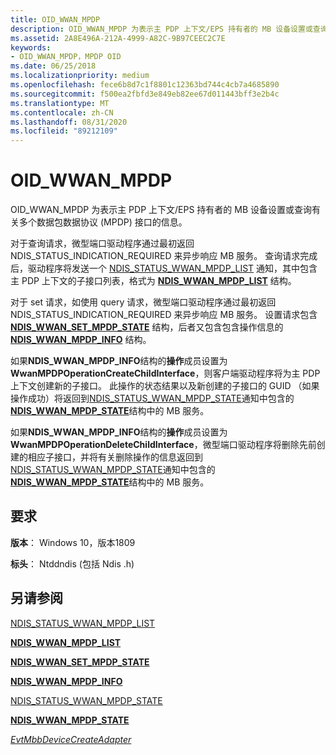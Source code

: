 ```yaml
---
title: OID_WWAN_MPDP
description: OID_WWAN_MPDP 为表示主 PDP 上下文/EPS 持有者的 MB 设备设置或查询有关多个数据包数据协议 (MPDP) 接口的信息。
ms.assetid: 2A8E496A-212A-4999-A82C-9B97CEEC2C7E
keywords:
- OID_WWAN_MPDP，MPDP OID
ms.date: 06/25/2018
ms.localizationpriority: medium
ms.openlocfilehash: fece6b8d7c1f8801c12363bd744c4cb7a4685890
ms.sourcegitcommit: f500ea2fbfd3e849eb82ee67d011443bff3e2b4c
ms.translationtype: MT
ms.contentlocale: zh-CN
ms.lasthandoff: 08/31/2020
ms.locfileid: "89212109"
---
```

# <a name="oid_wwan_mpdp"></a>OID_WWAN_MPDP

OID_WWAN_MPDP 为表示主 PDP 上下文/EPS 持有者的 MB 设备设置或查询有关多个数据包数据协议 (MPDP) 接口的信息。

对于查询请求，微型端口驱动程序通过最初返回 NDIS_STATUS_INDICATION_REQUIRED 来异步响应 MB 服务。 查询请求完成后，驱动程序将发送一个 [NDIS_STATUS_WWAN_MPDP_LIST](ndis-status-wwan-mpdp-list.md) 通知，其中包含主 PDP 上下文的子接口列表，格式为 [**NDIS_WWAN_MPDP_LIST**](/windows-hardware/drivers/ddi/ndiswwan/ns-ndiswwan-_ndis_wwan_mpdp_list) 结构。

对于 set 请求，如使用 query 请求，微型端口驱动程序通过最初返回 NDIS_STATUS_INDICATION_REQUIRED 来异步响应 MB 服务。 设置请求包含 [**NDIS_WWAN_SET_MPDP_STATE**](/windows-hardware/drivers/ddi/ndiswwan/ns-ndiswwan-_ndis_wwan_set_mpdp_state) 结构，后者又包含包含操作信息的 [**NDIS_WWAN_MPDP_INFO**](/windows-hardware/drivers/ddi/ndiswwan/ns-ndiswwan-_ndis_wwan_mpdp_info) 结构。 

如果**NDIS_WWAN_MPDP_INFO**结构的**操作**成员设置为**WwanMPDPOperationCreateChildInterface**，则客户端驱动程序将为主 PDP 上下文创建新的子接口。 此操作的状态结果以及新创建的子接口的 GUID （如果操作成功）将返回到[NDIS_STATUS_WWAN_MPDP_STATE](ndis-status-wwan-mpdp-state.md)通知中包含的[**NDIS_WWAN_MPDP_STATE**](/windows-hardware/drivers/ddi/ndiswwan/ns-ndiswwan-_ndis_wwan_mpdp_state)结构中的 MB 服务。

如果**NDIS_WWAN_MPDP_INFO**结构的**操作**成员设置为**WwanMPDPOperationDeleteChildInterface**，微型端口驱动程序将删除先前创建的相应子接口，并将有关删除操作的信息返回到[NDIS_STATUS_WWAN_MPDP_STATE](ndis-status-wwan-mpdp-state.md)通知中包含的[**NDIS_WWAN_MPDP_STATE**](/windows-hardware/drivers/ddi/ndiswwan/ns-ndiswwan-_ndis_wwan_mpdp_state)结构中的 MB 服务。

## <a name="requirements"></a>要求

**版本**： Windows 10，版本1809

**标头**： Ntddndis (包括 Ndis .h) 


## <a name="see-also"></a>另请参阅

[NDIS_STATUS_WWAN_MPDP_LIST](ndis-status-wwan-mpdp-list.md)

[**NDIS_WWAN_MPDP_LIST**](/windows-hardware/drivers/ddi/ndiswwan/ns-ndiswwan-_ndis_wwan_mpdp_list)

[**NDIS_WWAN_SET_MPDP_STATE**](/windows-hardware/drivers/ddi/ndiswwan/ns-ndiswwan-_ndis_wwan_set_mpdp_state)

[**NDIS_WWAN_MPDP_INFO**](/windows-hardware/drivers/ddi/ndiswwan/ns-ndiswwan-_ndis_wwan_mpdp_info)

[NDIS_STATUS_WWAN_MPDP_STATE](ndis-status-wwan-mpdp-state.md)

[**NDIS_WWAN_MPDP_STATE**](/windows-hardware/drivers/ddi/ndiswwan/ns-ndiswwan-_ndis_wwan_mpdp_state)

[*EvtMbbDeviceCreateAdapter*](/windows-hardware/drivers/ddi/mbbcx/nc-mbbcx-evt_mbb_device_create_adapter)